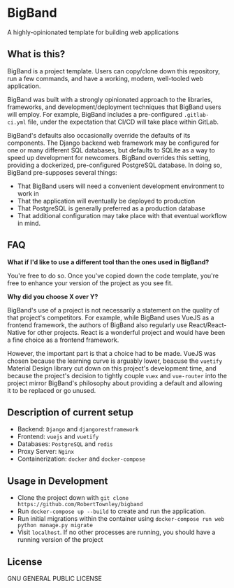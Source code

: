 # BigBand
A highly-opinionated template for building web applications

## What is this?
BigBand is a project template. Users can copy/clone down this repository, run a few
commands, and have a working, modern, well-tooled web application.

BigBand was built with a strongly opinionated approach to the libraries, frameworks,
and development/deployment techniques that BigBand users will employ. For example,
BigBand includes a pre-configured `.gitlab-ci.yml` file, under the expectation that
CI/CD will take place within GitLab.

BigBand's defaults also occasionally override the defaults of its components.
The Django backend web framework may be configured for one or many different SQL
databases, but defaults to SQLite as a way to speed up development for newcomers.
BigBand overrides this setting, providing a dockerized, pre-configured PostgreSQL
database. In doing so, BigBand pre-supposes several things:
- That BigBand users will need a convenient development environment to work in
- That the application will eventually be deployed to production
- That PostgreSQL is generally preferred as a production database
- That additional configuration may take place with that eventual workflow in mind.

## FAQ
**What if I'd like to use a different tool than the ones used in BigBand?**

You're free to do so. Once you've copied down the code template, you're free to enhance
your version of the project as you see fit.

**Why did you choose X over Y?**

BigBand's use of a project is not necessarily a statement on the quality of that
project's competitors. For example, while BigBand uses VueJS as a frontend framework,
the authors of BigBand also regularly use React/React-Native for other projects. React
is a wonderful project and would have been a fine choice as a frontend framework.

However, the important part is that a choice had to be made. VueJS was chosen because
the learning curve is arguably lower, beacuse the `vuetify` Material Design library cut
down on this project's development time, and because the project's decision to tightly
couple `vuex` and `vue-router` into the project mirror BigBand's philosophy about
providing a default and allowing it to be replaced or go unused.

## Description of current setup
- Backend: `Django` and `djangorestframework`
- Frontend: `vuejs` and `vuetify`
- Databases: `PostgreSQL` and `redis`
- Proxy Server: `Nginx`
- Containerization: `docker` and `docker-compose`

## Usage in Development
- Clone the project down with `git clone https://github.com/RobertTownley/bigband`
- Run `docker-compose up --build` to create and run the application.
- Run initial migrations within the container using `docker-compose run web python manage.py migrate`
- Visit `localhost`. If no other processes are running, you should have a running version of the project

## License
GNU GENERAL PUBLIC LICENSE
